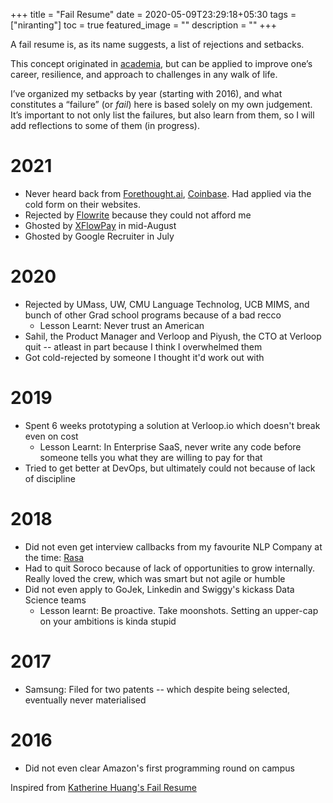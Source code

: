 +++
title =  "Fail Resume"
date = 2020-05-09T23:29:18+05:30
tags = ["niranting"]
toc = true
featured_image = ""
description = ""
+++

A fail resume is, as its name suggests, a list of rejections and setbacks.

This concept originated in [academia](https://www.nytimes.com/2019/02/03/smarter-living/failure-resume.html), but can be applied to improve one’s career, resilience, and approach to challenges in any walk of life.

I’ve organized my setbacks by year (starting with 2016), and what constitutes a “failure” (or _fail_) here is based solely on my own judgement. 
It’s important to not only list the failures, but also learn from them, so I will add reflections to some of them (in progress). 

# 2021
- Never heard back from [Forethought.ai](https://forethought.ai/), [Coinbase](https://www.coinbase.com/). Had applied via the cold form on their websites.
- Rejected by [Flowrite](https://flowrite.com/) because they could not afford me
- Ghosted by [XFlowPay](https://xflowpay.com/) in mid-August
- Ghosted by Google Recruiter in July

# 2020
- Rejected by UMass, UW, CMU Language Technolog, UCB MIMS, and bunch of other Grad school programs because of a bad recco
  - Lesson Learnt: Never trust an American
- Sahil, the Product Manager and Verloop and Piyush, the CTO at Verloop quit -- atleast in part because I think I overwhelmed them
- Got cold-rejected by someone I thought it'd work out with

# 2019
- Spent 6 weeks prototyping a solution at Verloop.io which doesn't break even on cost
  - Lesson Learnt: In Enterprise SaaS, never write any code before someone tells you what they are willing to pay for that
- Tried to get better at DevOps, but ultimately could not because of lack of discipline

# 2018
- Did not even get interview callbacks from my favourite NLP Company at the time: [Rasa](https://rasa.com/)
- Had to quit Soroco because of lack of opportunities to grow internally. Really loved the crew, which was smart but not agile or humble
- Did not even apply to GoJek, Linkedin and Swiggy's kickass Data Science teams
  - Lesson learnt: Be proactive. Take moonshots. Setting an upper-cap on your ambitions is kinda stupid

# 2017
- Samsung: Filed for two patents -- which despite being selected, eventually never materialised

# 2016
- Did not even clear Amazon's first programming round on campus

Inspired from [Katherine Huang's Fail Resume](https://katmh.com/fail)